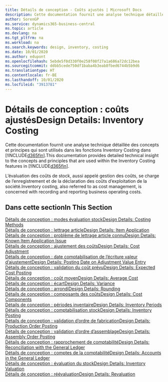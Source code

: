 ```yaml
---
title: Détails de conception - Coûts ajustés | Microsoft Docs
description: Cette documentation fournit une analyse technique détaillée des concepts et principes qui sont utilisés dans les fonctions Inventory Costing dans Business Central.
author: SorenGP
ms.service: dynamics365-business-central
ms.topic: article
ms.devlang: na
ms.tgt_pltfrm: na
ms.workload: na
ms.search.keywords: design, inventory, costing
ms.date: 10/01/2020
ms.author: edupont
ms.openlocfilehash: 5ebde5f0d330f0e258f08f27a1a686a72dc12bea
ms.sourcegitcommit: ddbb5cede750df1baba4b3eab8fbed6744b5b9d6
ms.translationtype: HT
ms.contentlocale: fr-BE
ms.lasthandoff: 10/01/2020
ms.locfileid: "3913781"
---
```

# <a name="design-details-inventory-costing"></a><span data-ttu-id="0401d-103">Détails de conception : coûts ajustés</span><span class="sxs-lookup"><span data-stu-id="0401d-103">Design Details: Inventory Costing</span></span>
<span data-ttu-id="0401d-104">Cette documentation fournit une analyse technique détaillée des concepts et principes qui sont utilisés dans les fonctions Inventory Costing dans [!INCLUDE[d365fin](includes/d365fin_md.md)].</span><span class="sxs-lookup"><span data-stu-id="0401d-104">This documentation provides detailed technical insight to the concepts and principles that are used within the Inventory Costing features in [!INCLUDE[d365fin](includes/d365fin_md.md)].</span></span>  

<span data-ttu-id="0401d-105">L’évaluation des coûts de stock, aussi appelé gestion des coûts, se charge de l’enregistrement et de la déclaration des coûts d’exploitation de la société.</span><span class="sxs-lookup"><span data-stu-id="0401d-105">Inventory costing, also referred to as cost management, is concerned with recording and reporting business operating costs.</span></span>  

## <a name="in-this-section"></a><span data-ttu-id="0401d-106">Dans cette section</span><span class="sxs-lookup"><span data-stu-id="0401d-106">In This Section</span></span>  
[<span data-ttu-id="0401d-107">Détails de conception : modes évaluation stock</span><span class="sxs-lookup"><span data-stu-id="0401d-107">Design Details: Costing Methods</span></span>](design-details-costing-methods.md)  
[<span data-ttu-id="0401d-108">Détails de conception : lettrage article</span><span class="sxs-lookup"><span data-stu-id="0401d-108">Design Details: Item Application</span></span>](design-details-item-application.md)  
[<span data-ttu-id="0401d-109">Détails de conception : problème de lettrage article connu</span><span class="sxs-lookup"><span data-stu-id="0401d-109">Design Details: Known Item Application Issue</span></span>](design-details-inventory-zero-level-open-item-ledger-entries.md)  
[<span data-ttu-id="0401d-110">Détails de conception : ajustement des coûts</span><span class="sxs-lookup"><span data-stu-id="0401d-110">Design Details: Cost Adjustment</span></span>](design-details-cost-adjustment.md)  
[<span data-ttu-id="0401d-111">Détails de conception : date comptabilisation de l’écriture valeur d’ajustement</span><span class="sxs-lookup"><span data-stu-id="0401d-111">Design Details: Posting Date on Adjustment Value Entry</span></span>](design-details-inventory-adjustment-value-entry-posting-date.md)  
[<span data-ttu-id="0401d-112">Détails de conception : validation du coût prévu</span><span class="sxs-lookup"><span data-stu-id="0401d-112">Design Details: Expected Cost Posting</span></span>](design-details-expected-cost-posting.md)  
[<span data-ttu-id="0401d-113">Détails de conception : coût moyen</span><span class="sxs-lookup"><span data-stu-id="0401d-113">Design Details: Average Cost</span></span>](design-details-average-cost.md)  
[<span data-ttu-id="0401d-114">Détails de conception : écart</span><span class="sxs-lookup"><span data-stu-id="0401d-114">Design Details: Variance</span></span>](design-details-variance.md)  
[<span data-ttu-id="0401d-115">Détails de conception : arrondi</span><span class="sxs-lookup"><span data-stu-id="0401d-115">Design Details: Rounding</span></span>](design-details-rounding.md)  
[<span data-ttu-id="0401d-116">Détails de conception : composants des coûts</span><span class="sxs-lookup"><span data-stu-id="0401d-116">Design Details: Cost Components</span></span>](design-details-cost-components.md)  
[<span data-ttu-id="0401d-117">Détails de conception : périodes inventaire</span><span class="sxs-lookup"><span data-stu-id="0401d-117">Design Details: Inventory Periods</span></span>](design-details-inventory-periods.md)  
[<span data-ttu-id="0401d-118">Détails de conception : comptabilisation stock</span><span class="sxs-lookup"><span data-stu-id="0401d-118">Design Details: Inventory Posting</span></span>](design-details-inventory-posting.md)  
[<span data-ttu-id="0401d-119">Détails de conception : validation d’ordre de fabrication</span><span class="sxs-lookup"><span data-stu-id="0401d-119">Design Details: Production Order Posting</span></span>](design-details-production-order-posting.md)  
[<span data-ttu-id="0401d-120">Détails de conception : validation d’ordre d’assemblage</span><span class="sxs-lookup"><span data-stu-id="0401d-120">Design Details: Assembly Order Posting</span></span>](design-details-assembly-order-posting.md)  
[<span data-ttu-id="0401d-121">Détails de conception : rapprochement de comptabilité</span><span class="sxs-lookup"><span data-stu-id="0401d-121">Design Details: Reconciliation with the General Ledger</span></span>](design-details-reconciliation-with-the-general-ledger.md)  
[<span data-ttu-id="0401d-122">Détails de conception : comptes de la comptabilité</span><span class="sxs-lookup"><span data-stu-id="0401d-122">Design Details: Accounts in the General Ledger</span></span>](design-details-accounts-in-the-general-ledger.md)  
[<span data-ttu-id="0401d-123">Détails de conception : évaluation du stock</span><span class="sxs-lookup"><span data-stu-id="0401d-123">Design Details: Inventory Valuation</span></span>](design-details-inventory-valuation.md)  
[<span data-ttu-id="0401d-124">Détails de conception : réévaluation</span><span class="sxs-lookup"><span data-stu-id="0401d-124">Design Details: Revaluation</span></span>](design-details-revaluation.md)
